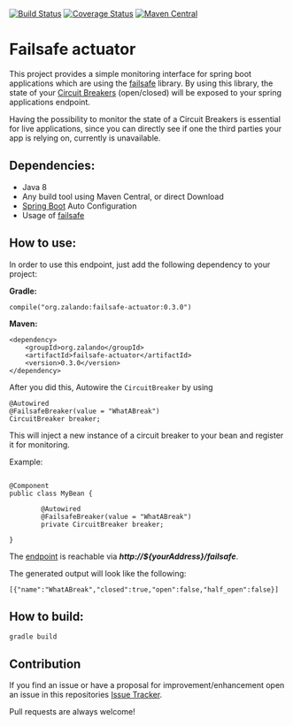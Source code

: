 [![Build Status](https://travis-ci.org/zalando-incubator/failsafe-actuator.svg?branch=master)](https://travis-ci.org/zalando-incubator/failsafe-actuator)
[![Coverage Status](https://coveralls.io/repos/github/zalando-incubator/failsafe-actuator/badge.svg?branch=0.3.0)](https://coveralls.io/github/zalando-incubator/failsafe-actuator?branch=0.3.0)
[![Maven Central](https://img.shields.io/maven-central/v/org.zalando/failsafe-actuator.svg)](https://maven-badges.herokuapp.com/maven-central/org.zalando/failsafe-actuator)

# Failsafe actuator

This project provides a simple monitoring interface for spring boot applications which are using the [failsafe](https://github.com/jhalterman/failsafe) library. 
By using this library, the state of your [Circuit Breakers](http://martinfowler.com/bliki/CircuitBreaker.html) (open/closed) will be exposed to your spring applications endpoint.

Having the possibility to monitor the state of a Circuit Breakers is essential for live applications, since you can directly see if one the third parties
your app is relying on, currently is unavailable.

## Dependencies:

* Java 8
* Any build tool using Maven Central, or direct Download
* [Spring Boot](http://projects.spring.io/spring-boot/) Auto Configuration
* Usage of [failsafe](https://github.com/jhalterman/failsafe)

## How to use:

In order to use this endpoint, just add the following dependency to your project:


**Gradle:**
```
compile("org.zalando:failsafe-actuator:0.3.0")
```

**Maven:**
```
<dependency>
    <groupId>org.zalando</groupId>
    <artifactId>failsafe-actuator</artifactId>
    <version>0.3.0</version>
</dependency>
```

After you did this, Autowire the `CircuitBreaker` by using 

```
@Autowired
@FailsafeBreaker(value = "WhatABreak")
CircuitBreaker breaker;
```

This will inject a new instance of a circuit breaker to your bean and register it for monitoring.

Example:

```

@Component
public class MyBean {
    
        @Autowired
        @FailsafeBreaker(value = "WhatABreak")
        private CircuitBreaker breaker;
        
}
```

The [endpoint](http://docs.spring.io/spring-boot/docs/current/reference/html/production-ready-endpoints.html) is reachable via _**http://${yourAddress}/failsafe**_.

The generated output will look like the following:

```
[{"name":"WhatABreak","closed":true,"open":false,"half_open":false}]
```

## How to build:

```
gradle build
```

## Contribution

If you find an issue or have a proposal for improvement/enhancement open an issue in this repositories [Issue Tracker](https://github.com/zalando-incubator/failsafe-actuator/issues).

Pull requests are always welcome!




